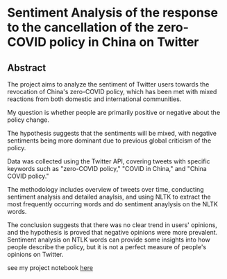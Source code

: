 # Sentiment Analysis of the response to the cancellation of the zero-COVID policy in China on Twitter

## Abstract
The project aims to analyze the sentiment of Twitter users towards the revocation of China's zero-COVID policy, which has been met with mixed reactions from both domestic and international communities. 

My question is whether people are primarily positive or negative about the policy change.

The hypothesis suggests that the sentiments will be mixed, with negative sentiments being more dominant due to previous global criticism of the policy. 

Data was collected using the Twitter API, covering tweets with specific keywords such as "zero-COVID policy," "COVID in China," and "China COVID policy." 

The methodology includes overview of tweets over time, conducting sentiment analysis and detailed anaylsis, and using NLTK to extract the most frequently occurring words and do sentiment anaylysis on the NLTK words. 

The conclusion suggests that there was no clear trend in users' opinions, and the hypothesis is proved that negative opinions were more prevalent. 
Sentiment analysis on NTLK words can provide some insights into how people describe the policy, but it is not a perfect measure of people's opinions on Twitter. 

see my project notebook [here](https://github.com/jj3208/Final-project/blob/main/project%20data.ipynb)
